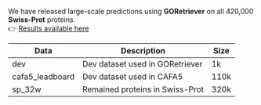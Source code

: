 We have released large-scale predictions using **GORetriever** on all 420,000 **Swiss-Prot** proteins.  
  👉 [Results available here](https://drive.google.com/file/d/1FoKshfeQ_JeHCfRJWaIjjL-GG586Tz1B/view?usp=sharing)

|Data|Description|Size|
| ---- | ---- | ---- |
|dev| Dev dataset used in GORetriever|1k|
|cafa5_leadboard| Dev dataset used in CAFA5| 110k|
|sp_32w|Remained proteins in Swiss-Prot| 320k|
